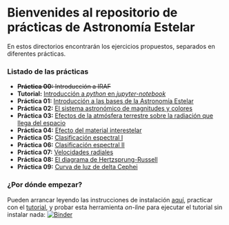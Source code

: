 # Bienvenides al repositorio de **prácticas** de Astronomía Estelar

En estos directorios encontrarán los ejercicios propuestos,
separados en diferentes prácticas.

### Listado de las prácticas

- ~~**Práctica 00:** Introducción a IRAF~~
- **Tutorial:** [Introducción a _python_ en _jupyter-notebook_](docs/Tutorial_notebook.ipynb)
- **Práctica 01:** [Introducción a las bases de la Astronomía Estelar](practicas/practica01/)
- **Práctica 02:** [El sistema astronómico de  magnitudes y colores](practicas/practica02/)
- **Práctica 03:** [Efectos de la atmósfera terrestre sobre la radiación que llega del espacio](practicas/practica03/)
- **Práctica 04:** [Efecto del material interestelar](practicas/practica04/)
- **Práctica 05:** [Clasificación espectral I](practicas/practica05/)
- **Práctica 06:** [Clasificación espectral II](practicas/practica06/)
- **Práctica 07:** [Velocidades radiales](practicas/practica07/)
- **Práctica 08:** [El diagrama de Hertzsprung-Russell](practicas/practica08/)
- **Práctica 09:** [Curva de luz de delta Cephei](practicas/practica09/) 

### ¿Por dónde empezar?
Pueden arrancar leyendo las instrucciones de instalación [aquí](docs/README.md), practicar
con el [tutorial](docs/Tutorial_notebook.ipynb), y probar esta herramienta _on-line_
para ejecutar el tutorial sin instalar nada: [![Binder](https://mybinder.org/badge_logo.svg)](https://mybinder.org/v2/gh/JPCalderon/Astronomia-Estelar/master?filepath=docs%2FTutorial_notebook.ipynb)

